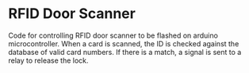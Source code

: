 # RFID Door Scanner
Code for controlling RFID door scanner to be flashed on arduino microcontroller. When a card is scanned, the ID is checked against the database of valid card numbers. If there is a match, a signal is sent to a relay to release the lock.
